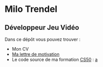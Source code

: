 # Milo Trendel
## Développeur Jeu Vidéo 

Dans ce dépôt vous pouvez trouver :
- Mon CV
- [Ma lettre de motivation](https://github.com/BoringPlatypus/CV-motivation/blob/main/motivation.md)
- Le code source de ma formation [CS50](https://www.edx.org/course/introduction-computer-science-harvardx-cs50x) : [a](https://github.com/code50/113946252)
